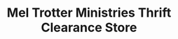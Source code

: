 ---
title: "Mel Trotter Ministries Thrift Clearance Store"
url: /grand-rapids/mel-trotter-ministries-thrift-clearance-store/
shop: charity
---